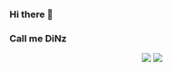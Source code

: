 ### Hi there 👋
### Call me DiNz

<p align="center">
<a href="https://www.linkedin.com/in/pakorn-sub/"><img src="https://img.shields.io/badge/Pakorn-Subpoonkerd-0072b1?style=flat&logo=Linkedin&logoColor=white" /></a>
<a href="https://github.com/MrDiNz"><img src="https://img.shields.io/badge/-MrDiNz-3a3a3a?style=flat&logo=GitHub&logoColor=white" /></a>
</p>

<!--
**MrDiNz/MrDiNz** is a ✨ _special_ ✨ repository because its `README.md` (this file) appears on your GitHub profile.

Here are some ideas to get you started:

- 🔭 I’m currently working on ...
- 🌱 I’m currently learning ...
- 👯 I’m looking to collaborate on ...
- 🤔 I’m looking for help with ...
- 💬 Ask me about ...
- 📫 How to reach me: ...
- 😄 Pronouns: ...
- ⚡ Fun fact: ...
-->
